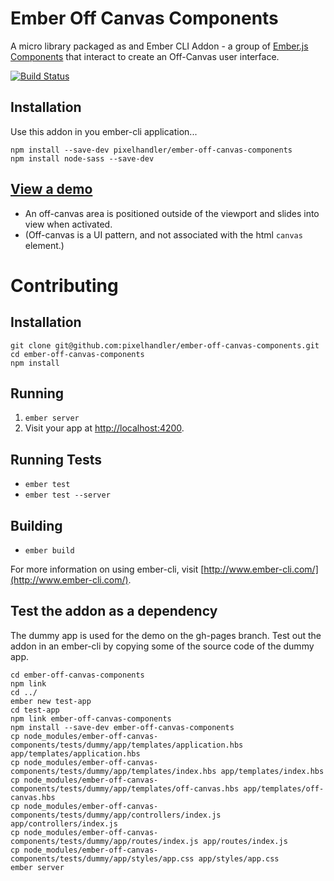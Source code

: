 # Ember Off Canvas Components

A micro library packaged as and Ember CLI Addon - a group of [Ember.js Components] that interact to create an Off-Canvas
user interface.

[![Build Status](https://travis-ci.org/pixelhandler/ember-off-canvas-components.svg?branch=v0.1.0)](https://travis-ci.org/pixelhandler/ember-off-canvas-components)

## Installation

Use this addon in you ember-cli application...

    npm install --save-dev pixelhandler/ember-off-canvas-components
    npm install node-sass --save-dev

## [View a demo][demo]

* An off-canvas area is positioned outside of the viewport and slides into view when activated. 
* (Off-canvas is a UI pattern, and not associated with the html `canvas` element.)

[Ember.js Components]: http://emberjs.com/guides/components/ 
[demo]: http://pixelhandler.github.io/ember-off-canvas-components/


# Contributing

## Installation

    git clone git@github.com:pixelhandler/ember-off-canvas-components.git
    cd ember-off-canvas-components
    npm install

## Running

1. `ember server`
2. Visit your app at <http://localhost:4200>.

## Running Tests

* `ember test`
* `ember test --server`

## Building

* `ember build`

For more information on using ember-cli, visit [http://www.ember-cli.com/](http://www.ember-cli.com/).

## Test the addon as a dependency

The dummy app is used for the demo on the gh-pages branch. Test out the
addon in an ember-cli by copying some of the source code of the dummy app. 

    cd ember-off-canvas-components
    npm link
    cd ../
    ember new test-app
    cd test-app
    npm link ember-off-canvas-components
    npm install --save-dev ember-off-canvas-components
    cp node_modules/ember-off-canvas-components/tests/dummy/app/templates/application.hbs app/templates/application.hbs
    cp node_modules/ember-off-canvas-components/tests/dummy/app/templates/index.hbs app/templates/index.hbs
    cp node_modules/ember-off-canvas-components/tests/dummy/app/templates/off-canvas.hbs app/templates/off-canvas.hbs
    cp node_modules/ember-off-canvas-components/tests/dummy/app/controllers/index.js app/controllers/index.js
    cp node_modules/ember-off-canvas-components/tests/dummy/app/routes/index.js app/routes/index.js
    cp node_modules/ember-off-canvas-components/tests/dummy/app/styles/app.css app/styles/app.css
    ember server


